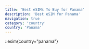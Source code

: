 ```yaml
---
title: 'Best eSIMs To Buy for Panama'
description: 'Best eSIM for Panama'
navigation: true
category: 'country'
country: 'Panama'
---
```


::esim{country="panama"}
